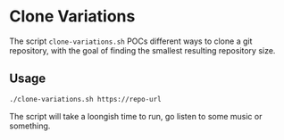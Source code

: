 # Clone Variations

The script `clone-variations.sh` POCs different ways to clone a git repository, with the goal of finding the smallest resulting repository size.

## Usage

```bash
./clone-variations.sh https://repo-url
```

The script will take a loongish time to run, go listen to some music or something.
